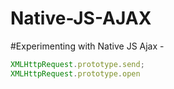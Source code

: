 # Native-JS-AJAX
#Experimenting with Native JS Ajax - 
```js
XMLHttpRequest.prototype.send;
XMLHttpRequest.prototype.open
```
